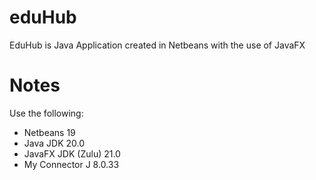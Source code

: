 # eduHub
EduHub is Java Application created in Netbeans with the use of JavaFX

# Notes
Use the following:
- Netbeans 19
- Java JDK 20.0
- JavaFX JDK (Zulu) 21.0
- My Connector J 8.0.33
